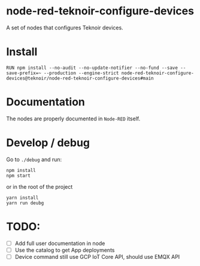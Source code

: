 # node-red-teknoir-configure-devices
A set of nodes that configures Teknoir devices.

# Install
```
RUN npm install --no-audit --no-update-notifier --no-fund --save --save-prefix=~ --production --engine-strict node-red-teknoir-configure-devices@teknoir/node-red-teknoir-configure-devices#main
```

# Documentation
The nodes are properly documented in `Node-RED` itself.

# Develop / debug
Go to `./debug` and run:
```
npm install
npm start
```

or in the root of the project

```
yarn install
yarn run deubg
```

# TODO:
- [ ] Add full user documentation in node
- [ ] Use the catalog to get App deployments
- [ ] Device command still use GCP IoT Core API, should use EMQX API